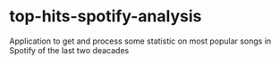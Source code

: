 # top-hits-spotify-analysis
Application to get and process some statistic on most popular songs in Spotify of the last two deacades

